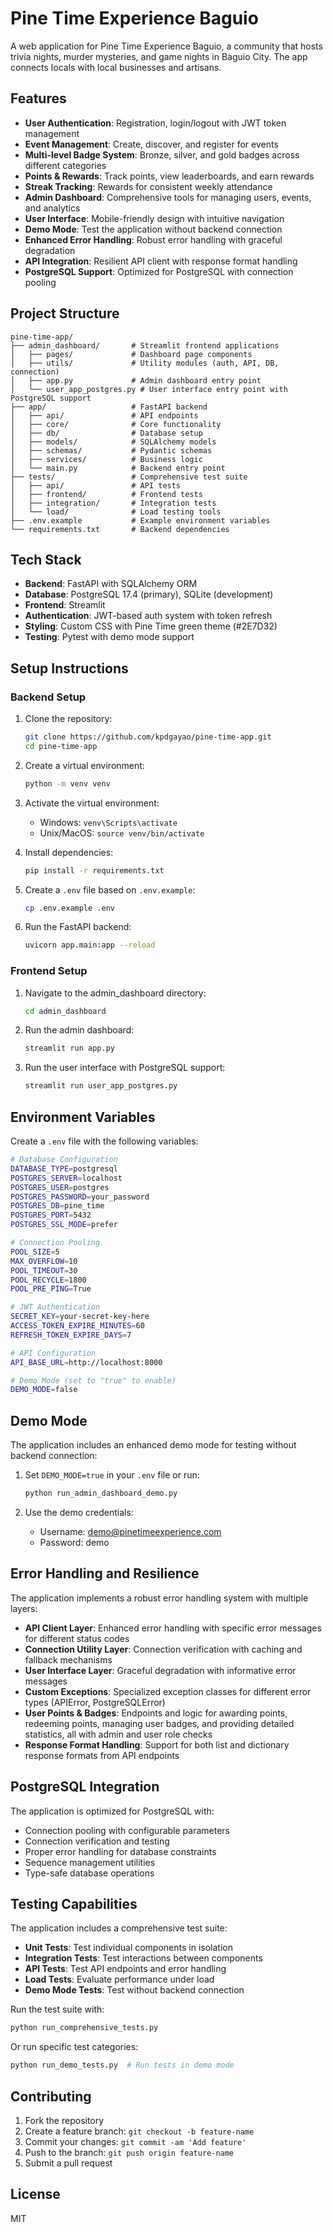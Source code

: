 # Pine Time Experience Baguio

A web application for Pine Time Experience Baguio, a community that hosts trivia nights, murder mysteries, and game nights in Baguio City. The app connects locals with local businesses and artisans.

## Features

- **User Authentication**: Registration, login/logout with JWT token management
- **Event Management**: Create, discover, and register for events
- **Multi-level Badge System**: Bronze, silver, and gold badges across different categories
- **Points & Rewards**: Track points, view leaderboards, and earn rewards
- **Streak Tracking**: Rewards for consistent weekly attendance
- **Admin Dashboard**: Comprehensive tools for managing users, events, and analytics
- **User Interface**: Mobile-friendly design with intuitive navigation
- **Demo Mode**: Test the application without backend connection
- **Enhanced Error Handling**: Robust error handling with graceful degradation
- **API Integration**: Resilient API client with response format handling
- **PostgreSQL Support**: Optimized for PostgreSQL with connection pooling

## Project Structure

```
pine-time-app/
├── admin_dashboard/       # Streamlit frontend applications
│   ├── pages/             # Dashboard page components
│   ├── utils/             # Utility modules (auth, API, DB, connection)
│   ├── app.py             # Admin dashboard entry point
│   └── user_app_postgres.py # User interface entry point with PostgreSQL support
├── app/                   # FastAPI backend
│   ├── api/               # API endpoints
│   ├── core/              # Core functionality
│   ├── db/                # Database setup
│   ├── models/            # SQLAlchemy models
│   ├── schemas/           # Pydantic schemas
│   ├── services/          # Business logic
│   └── main.py            # Backend entry point
├── tests/                 # Comprehensive test suite
│   ├── api/               # API tests
│   ├── frontend/          # Frontend tests
│   ├── integration/       # Integration tests
│   └── load/              # Load testing tools
├── .env.example           # Example environment variables
└── requirements.txt       # Backend dependencies
```

## Tech Stack

- **Backend**: FastAPI with SQLAlchemy ORM
- **Database**: PostgreSQL 17.4 (primary), SQLite (development)
- **Frontend**: Streamlit
- **Authentication**: JWT-based auth system with token refresh
- **Styling**: Custom CSS with Pine Time green theme (#2E7D32)
- **Testing**: Pytest with demo mode support

## Setup Instructions

### Backend Setup

1. Clone the repository:
   ```bash
   git clone https://github.com/kpdgayao/pine-time-app.git
   cd pine-time-app
   ```

2. Create a virtual environment:
   ```bash
   python -m venv venv
   ```

3. Activate the virtual environment:
   - Windows: `venv\Scripts\activate`
   - Unix/MacOS: `source venv/bin/activate`

4. Install dependencies:
   ```bash
   pip install -r requirements.txt
   ```

5. Create a `.env` file based on `.env.example`:
   ```bash
   cp .env.example .env
   ```

6. Run the FastAPI backend:
   ```bash
   uvicorn app.main:app --reload
   ```

### Frontend Setup

1. Navigate to the admin_dashboard directory:
   ```bash
   cd admin_dashboard
   ```

2. Run the admin dashboard:
   ```bash
   streamlit run app.py
   ```

3. Run the user interface with PostgreSQL support:
   ```bash
   streamlit run user_app_postgres.py
   ```

## Environment Variables

Create a `.env` file with the following variables:

```bash
# Database Configuration
DATABASE_TYPE=postgresql
POSTGRES_SERVER=localhost
POSTGRES_USER=postgres
POSTGRES_PASSWORD=your_password
POSTGRES_DB=pine_time
POSTGRES_PORT=5432
POSTGRES_SSL_MODE=prefer

# Connection Pooling
POOL_SIZE=5
MAX_OVERFLOW=10
POOL_TIMEOUT=30
POOL_RECYCLE=1800
POOL_PRE_PING=True

# JWT Authentication
SECRET_KEY=your-secret-key-here
ACCESS_TOKEN_EXPIRE_MINUTES=60
REFRESH_TOKEN_EXPIRE_DAYS=7

# API Configuration
API_BASE_URL=http://localhost:8000

# Demo Mode (set to "true" to enable)
DEMO_MODE=false
```

## Demo Mode

The application includes an enhanced demo mode for testing without backend connection:

1. Set `DEMO_MODE=true` in your `.env` file or run:
   ```bash
   python run_admin_dashboard_demo.py
   ```

2. Use the demo credentials:
   - Username: demo@pinetimeexperience.com
   - Password: demo

## Error Handling and Resilience

The application implements a robust error handling system with multiple layers:

- **API Client Layer**: Enhanced error handling with specific error messages for different status codes
- **Connection Utility Layer**: Connection verification with caching and fallback mechanisms
- **User Interface Layer**: Graceful degradation with informative error messages
- **Custom Exceptions**: Specialized exception classes for different error types (APIError, PostgreSQLError)
- **User Points & Badges**: Endpoints and logic for awarding points, redeeming points, managing user badges, and providing detailed statistics, all with admin and user role checks
- **Response Format Handling**: Support for both list and dictionary response formats from API endpoints

## PostgreSQL Integration

The application is optimized for PostgreSQL with:

- Connection pooling with configurable parameters
- Connection verification and testing
- Proper error handling for database constraints
- Sequence management utilities
- Type-safe database operations

## Testing Capabilities

The application includes a comprehensive test suite:

- **Unit Tests**: Test individual components in isolation
- **Integration Tests**: Test interactions between components
- **API Tests**: Test API endpoints and error handling
- **Load Tests**: Evaluate performance under load
- **Demo Mode Tests**: Test without backend connection

Run the test suite with:
```bash
python run_comprehensive_tests.py
```

Or run specific test categories:
```bash
python run_demo_tests.py  # Run tests in demo mode
```

## Contributing

1. Fork the repository
2. Create a feature branch: `git checkout -b feature-name`
3. Commit your changes: `git commit -am 'Add feature'`
4. Push to the branch: `git push origin feature-name`
5. Submit a pull request

## License

MIT